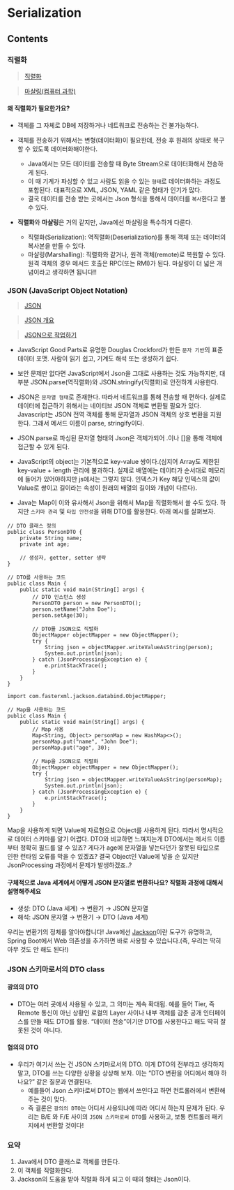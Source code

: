 # Serialization

## Contents

### 직렬화

> [직렬화](https://ko.wikipedia.org/wiki/직렬화)

> [마샬링(컴퓨터 과학)](<https://ko.wikipedia.org/wiki/마샬링_(컴퓨터_과학)>)

#### 왜 직렬화가 필요한가요?

- 객체를 그 자체로 DB에 저장하거나 네트워크로 전송하는 건 불가능하다.
- 객체를 전송하기 위해서는 변형(데이터화)이 필요한데, 전송 후 원래의 상태로 복구할 수 있도록 데이터화해야한다.

  - Java에서는 모든 데이터를 전송할 때 Byte Stream으로 데이터화해서 전송하게 된다.
  - 이 때 기계가 파싱할 수 있고 사람도 읽을 수 있는 `형태`로 데이터화하는 과정도 포함된다. 대표적으로 XML, JSON, YAML 같은 형태가 인기가 많다.
  - 결국 데이터를 전송 받는 곳에서는 Json 형식을 통해서 데이터를 `복사`한다고 볼 수 있다.

- **직렬화**와 **마샬링**은 거의 같지만, Java에선 마샬링을 특수하게 다룬다.
  - 직렬화(Serialization): 역직렬화(Deserialization)를 통해 객체 또는 데이터의 복사본을 만들 수 있다.
  - 마샬링(Marshalling): 직렬화와 같거나, 원격 객체(remote)로 복원할 수 있다. 원격 객체의 경우 메서드 호출은 RPC(또는 RMI)가 된다. 마샬링이 더 넓은 개념이라고 생각하면 됩니다!!

### JSON (JavaScript Object Notation)

> [JSON](https://en.wikipedia.org/wiki/JSON)

> [JSON 개요](https://www.json.org/json-ko.html)

> [JSON으로 작업하기](https://developer.mozilla.org/ko/docs/Learn/JavaScript/Objects/JSON)

- JavaScript Good Parts로 유명한 Douglas Crockford가 만든 `문자 기반`의 표준 데이터 포맷. 사람이 읽기 쉽고, 기계도 해석 또는 생성하기 쉽다.

- 보안 문제만 없다면 JavaScript에서 Json을 그대로 사용하는 것도 가능하지만, 대부분 JSON.parse(역직렬화)와 JSON.stringify(직렬화)로 안전하게 사용한다.

- JSON은 `문자열 형태`로 존재한다. 따라서 네트워크를 통해 전송할 때 편하다. 실제로 데이터에 접근하기 위해서는 네이티브 JSON 객체로 변환될 필요가 있다. Javascript는 JSON 전역 객체를 통해 문자열과 JSON 객체의 상호 변환을 지원한다. 그래서 메서드 이름이 parse, stringify이다.

- JSON.parse로 파싱된 문자열 형태의 Json은 객체가되어 .이나 []을 통해 객체에 접근할 수 있게 된다.

- JavaScript의 object는 기본적으로 key-value 쌍이다.(심지어 Array도 제한된 key-value + length 관리에 불과하다. 실제로 배열에는 데이터가 순서대로 메모리에 들어가 있어야하지만 js에서는 그렇지 않다. 인덱스가 Key 해당 인덱스의 값이 Value로 쌍이고 길이라는 속성이 원래의 배열의 길이와 개념이 다르다).
- Java는 Map이 이와 유사해서 Json을 위해서 Map을 직렬화해서 쓸 수도 있다. 하지만 `스키마 관리` 및 `타입 안전성`을 위해 DTO를 활용한다. 아래 예시를 살펴보자.

```<java>
// DTO 클래스 정의
public class PersonDTO {
    private String name;
    private int age;

    // 생성자, getter, setter 생략
}

// DTO를 사용하는 코드
public class Main {
    public static void main(String[] args) {
        // DTO 인스턴스 생성
        PersonDTO person = new PersonDTO();
        person.setName("John Doe");
        person.setAge(30);

        // DTO를 JSON으로 직렬화
        ObjectMapper objectMapper = new ObjectMapper();
        try {
            String json = objectMapper.writeValueAsString(person);
            System.out.println(json);
        } catch (JsonProcessingException e) {
            e.printStackTrace();
        }
    }
}

```

```<java>
import com.fasterxml.jackson.databind.ObjectMapper;

// Map을 사용하는 코드
public class Main {
    public static void main(String[] args) {
        // Map 사용
        Map<String, Object> personMap = new HashMap<>();
        personMap.put("name", "John Doe");
        personMap.put("age", 30);

        // Map을 JSON으로 직렬화
        ObjectMapper objectMapper = new ObjectMapper();
        try {
            String json = objectMapper.writeValueAsString(personMap);
            System.out.println(json);
        } catch (JsonProcessingException e) {
            e.printStackTrace();
        }
    }
}
```

Map을 사용하게 되면 Value에 자료형으로 Object를 사용하게 된다. 따라서 명시적으로 데이터 스키마를 알기 어렵다. DTO와 비교하면 느껴지는게 DTO에서는 메서드 이름부터 정확히 필드를 알 수 있죠? 게다가 age에 문자열을 넣는다던가 잘못된 타입으로 인한 런타임 오류를 막을 수 있겠죠? 결국 Object인 Value에 넣을 순 있지만 JsonProcessing 과정에서 문제가 발생하겠죠..?

#### 구체적으로 Java 세계에서 어떻게 JSON 문자열로 변환하나요? 직렬화 과정에 대해서 설명해주세요

- 생성: DTO (Java 세계) → 변환기 → JSON 문자열
- 해석: JSON 문자열 → 변환기 → DTO (Java 세계)

우리는 변환기의 정체를 알아야합니다! Java에선 [Jackson](https://github.com/FasterXML/jackson)이란 도구가 유명하고, Spring Boot에서 Web 의존성을 추가하면 바로 사용할 수 있습니다.(즉, 우리는 딱히 아무 것도 안 해도 된다!)

### JSON 스키마로서의 DTO class

#### 광의의 DTO

- DTO는 여러 곳에서 사용될 수 있고, 그 의미는 계속 확대됨. 예를 들어 Tier, 즉 Remote 통신이 아닌 상황인 로컬의 Layer 사이나 내부 객체를 감춘 공개 인터페이스를 만들 때도 DTO를 활용. “데이터 전송”이기만 DTO를 사용한다고 해도 딱히 잘못된 것이 아니다.

#### 협의의 DTO

- 우리가 여기서 쓰는 건 JSON 스키마로서의 DTO. 이게 DTO의 전부라고 생각하지 말고, DTO를 쓰는 다양한 상황을 상상해 보자. 이는 “DTO 변환을 어디에서 해야 하나요?” 같은 질문과 연결된다.
  - 예를들어 Json 스키마로써 DTO는 웹에서 쓰인다고 하면 컨트롤러에서 변환해주는 것이 맞다.
  - 즉 결론은 `광의의 DTO`는 어디서 사용되냐에 따라 어디서 하는지 문제가 된다. 우리는 B/E 와 F/E 사이의 `JSON 스키마로써 DTO`를 사용하고, 보통 컨트롤러 패키지에서 변환할 것이다!

### 요약

1. Java에서 DTO 클래스로 객체를 만든다.
2. 이 객체를 직렬화한다.
3. Jackson의 도움을 받아 직렬화 하게 되고 이 때의 형태는 Json이다.
